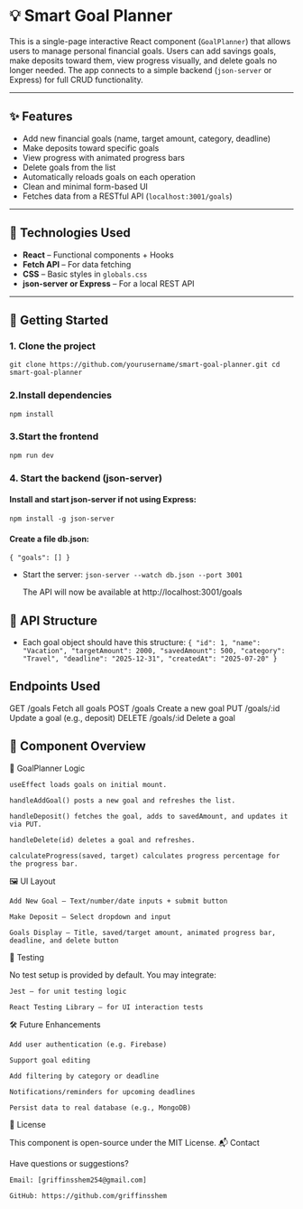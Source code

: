 # 💡 Smart Goal Planner

This is a single-page interactive React component (`GoalPlanner`) that allows users to manage personal financial goals. Users can add savings goals, make deposits toward them, view progress visually, and delete goals no longer needed. The app connects to a simple backend (`json-server` or Express) for full CRUD functionality.

---

## ✨ Features

- Add new financial goals (name, target amount, category, deadline)
- Make deposits toward specific goals
- View progress with animated progress bars
- Delete goals from the list
- Automatically reloads goals on each operation
- Clean and minimal form-based UI
- Fetches data from a RESTful API (`localhost:3001/goals`)

---

## 🧱 Technologies Used

- **React** – Functional components + Hooks
- **Fetch API** – For data fetching
- **CSS** – Basic styles in `globals.css`
- **json-server or Express** – For a local REST API

---

## 🚀 Getting Started

### 1. Clone the project

`
git clone https://github.com/yourusername/smart-goal-planner.git
cd smart-goal-planner
`

### 2.Install dependencies
`
npm install
`

### 3.Start the frontend
`
npm run dev
`

### 4. Start the backend (json-server)

#### Install and start json-server if not using Express:
`
npm install -g json-server
`

#### Create a file db.json:
`
{
  "goals": []
}
`

- Start the server:
`
json-server --watch db.json --port 3001
`

    The API will now be available at http://localhost:3001/goals

## 🧾 API Structure

- Each goal object should have this structure:
`
{
  "id": 1,
  "name": "Vacation",
  "targetAmount": 2000,
  "savedAmount": 500,
  "category": "Travel",
  "deadline": "2025-12-31",
  "createdAt": "2025-07-20"
}
`

## Endpoints Used


GET	/goals	Fetch all goals
POST	/goals	Create a new goal
PUT	/goals/:id	Update a goal (e.g., deposit)
DELETE	/goals/:id	Delete a goal

## 🧠 Component Overview
🧩 GoalPlanner Logic

    useEffect loads goals on initial mount.

    handleAddGoal() posts a new goal and refreshes the list.

    handleDeposit() fetches the goal, adds to savedAmount, and updates it via PUT.

    handleDelete(id) deletes a goal and refreshes.

    calculateProgress(saved, target) calculates progress percentage for the progress bar.

🖼 UI Layout

    Add New Goal – Text/number/date inputs + submit button

    Make Deposit – Select dropdown and input

    Goals Display – Title, saved/target amount, animated progress bar, deadline, and delete button

🧪 Testing

No test setup is provided by default. You may integrate:

    Jest – for unit testing logic

    React Testing Library – for UI interaction tests

🛠 Future Enhancements

    Add user authentication (e.g. Firebase)

    Support goal editing

    Add filtering by category or deadline

    Notifications/reminders for upcoming deadlines

    Persist data to real database (e.g., MongoDB)

📄 License

This component is open-source under the MIT License.
📬 Contact

Have questions or suggestions?

    Email: [griffinsshem254@gmail.com]

    GitHub: https://github.com/griffinsshem


